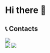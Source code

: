# Hi there 👋

## 📞 Contacts
<a href="mailto:inhokim19980802@gmail.com"><img src="https://img.shields.io/badge/inhokim19980802@gmail.com-EA4335?style=flat-square&logo=Gmail&logoColor=white"/></a><br>
<a href="https://www.instagram.com/kiminho_nawa"><img src="https://img.shields.io/badge/kiminho_nawa-E4405F?style=flat-square&logo=Instagram&logoColor=white"/></a>
<a><img src="https://img.shields.io/badge/inho_0802-5865F2?style=flat-square&logo=Discord&logoColor=white"/></a>
